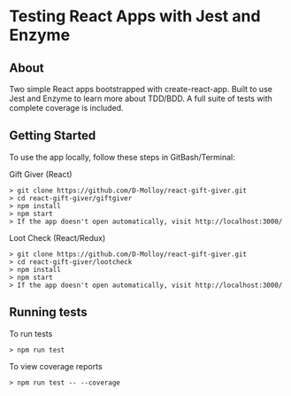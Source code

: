 # Testing React Apps with Jest and Enzyme

## About

Two simple React apps bootstrapped with create-react-app.  Built to use Jest and Enzyme to learn more about TDD/BDD.  A full suite of tests with complete coverage is included.


## Getting Started

To use the app locally, follow these steps in GitBash/Terminal:


Gift Giver (React)
```
> git clone https://github.com/D-Molloy/react-gift-giver.git
> cd react-gift-giver/giftgiver
> npm install
> npm start
> If the app doesn't open automatically, visit http://localhost:3000/
```

Loot Check (React/Redux)
```
> git clone https://github.com/D-Molloy/react-gift-giver.git
> cd react-gift-giver/lootcheck
> npm install
> npm start
> If the app doesn't open automatically, visit http://localhost:3000/
```

## Running tests

To run tests
```
> npm run test
```
To view coverage reports
```
> npm run test -- --coverage
```
